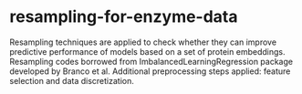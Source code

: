# resampling-for-enzyme-data
Resampling techniques are applied to check whether they can improve predictive performance of models based on a set of protein embeddings. Resampling codes borrowed from ImbalancedLearningRegression package developed by Branco et al. Additional preprocessing steps applied: feature selection and data discretization.

